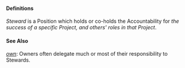 #### Definitions

*Steward* is a Position which holds or co-holds the Accountability for *the success of a specific Project, and others' roles in that Project*.

#### See Also

*[own](https://github.com/gcassel/Modular-Organizing-Terminology/blob/master/terms/own.md)*:  Owners often delegate much or most of their responsibility to Stewards.
